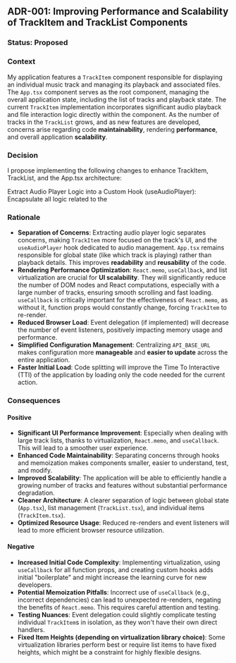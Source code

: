 ## ADR-001: Improving Performance and Scalability of TrackItem and TrackList Components

### Status: Proposed

### Context

My application features a `TrackItem` component responsible for displaying an individual music track and managing its playback and associated files. The `App.tsx` component serves as the root component, managing the overall application state, including the list of tracks and playback state. The current `TrackItem` implementation incorporates significant audio playback and file interaction logic directly within the component. As the number of tracks in the `TrackList` grows, and as new features are developed, concerns arise regarding code **maintainability**, rendering **performance**, and overall application **scalability**.

### Decision

I propose implementing the following changes to enhance TrackItem, TrackList, and the App.tsx architecture:

Extract Audio Player Logic into a Custom Hook (useAudioPlayer): Encapsulate all logic related to the <audio> element, playback, pausing, progress tracking, and audio event handling into a specialized React hook. This will allow TrackItem to focus on rendering, and App.tsx to only manage the playingTrackId.
Utilize React.memo for TrackItem (Conditional): Wrap the TrackItem component with React.memo to potentially prevent unnecessary re-renders when its props haven't changed. While the component appears relatively lightweight currently, this optimization could be beneficial if the component's rendering logic or received props become more complex in the future. It is crucial to measure the actual performance impact of using React.memo in this specific context. If profiling indicates a negligible gain, this optimization might be unnecessary. We should prioritize investigating other potential bottlenecks, such as the efficiency of the component hierarchy and state management strategies (e.g., using a global store to minimize prop drilling), before definitively applying React.memo. 3. **Apply `useCallback` to Callback Functions in `App.tsx` and `TrackList.tsx`**: For `React.memo` to be effective, callback functions passed down from `App.tsx` to `TrackList.tsx` and further to `TrackItem.tsx` (e.g., `onSelect`, `onPlayToggle`, `onEdit`, `onDelete`, `onUploadFile`, `onDeleteFileWithConfirmation`) must be memoized using `useCallback`. This ensures that the references to these functions do not change on every re-render of the parent component, preventing unnecessary re-renders of child components wrapped in `React.memo`. 4. **Implement Virtualization/Windowing for `TrackList`**: Introduce list virtualization techniques (e.g., using libraries like `react-window` or `tanstack/react-virtual`) within the parent `TrackList` component, which renders the collection of `TrackItem`s. 5. **Event Delegation (Optional)**: Depending on profiling results, consider delegating event handling for interactive elements within `TrackItem` to the parent `TrackList` to reduce the number of event listeners. 6. **Centralize `API_BASE_URL`**: Move the `API_BASE_URL` constant to a centralized configuration file, accessible to all components that require it. 7. **Code Splitting and Lazy Loading (for non-critical UI parts)**: For larger applications, explore lazy loading non-critical UI sections (e.g., edit modals or administration pages) using `React.lazy` and `Suspense`.

### Rationale

- **Separation of Concerns**: Extracting audio player logic separates concerns, making `TrackItem` more focused on the track's UI, and the `useAudioPlayer` hook dedicated to audio management. `App.tsx` remains responsible for global state (like which track is playing) rather than playback details. This improves **readability** and **reusability** of the code.
- **Rendering Performance Optimization**: `React.memo`, `useCallback`, and list virtualization are crucial for **UI scalability**. They will significantly reduce the number of DOM nodes and React computations, especially with a large number of tracks, ensuring smooth scrolling and fast loading. `useCallback` is critically important for the effectiveness of `React.memo`, as without it, function props would constantly change, forcing `TrackItem` to re-render.
- **Reduced Browser Load**: Event delegation (if implemented) will decrease the number of event listeners, positively impacting memory usage and performance.
- **Simplified Configuration Management**: Centralizing `API_BASE_URL` makes configuration more **manageable** and **easier to update** across the entire application.
- **Faster Initial Load**: Code splitting will improve the Time To Interactive (TTI) of the application by loading only the code needed for the current action.

### Consequences

#### Positive

- **Significant UI Performance Improvement**: Especially when dealing with large track lists, thanks to virtualization, `React.memo`, and `useCallback`. This will lead to a smoother user experience.
- **Enhanced Code Maintainability**: Separating concerns through hooks and memoization makes components smaller, easier to understand, test, and modify.
- **Improved Scalability**: The application will be able to efficiently handle a growing number of tracks and features without substantial performance degradation.
- **Cleaner Architecture**: A clearer separation of logic between global state (`App.tsx`), list management (`TrackList.tsx`), and individual items (`TrackItem.tsx`).
- **Optimized Resource Usage**: Reduced re-renders and event listeners will lead to more efficient browser resource utilization.

#### Negative

- **Increased Initial Code Complexity**: Implementing virtualization, using `useCallback` for all function props, and creating custom hooks adds initial "boilerplate" and might increase the learning curve for new developers.
- **Potential Memoization Pitfalls**: Incorrect use of `useCallback` (e.g., incorrect dependencies) can lead to unexpected re-renders, negating the benefits of `React.memo`. This requires careful attention and testing.
- **Testing Nuances**: Event delegation could slightly complicate testing individual `TrackItem`s in isolation, as they won't have their own direct handlers.
- **Fixed Item Heights (depending on virtualization library choice)**: Some virtualization libraries perform best or require list items to have fixed heights, which might be a constraint for highly flexible designs.
